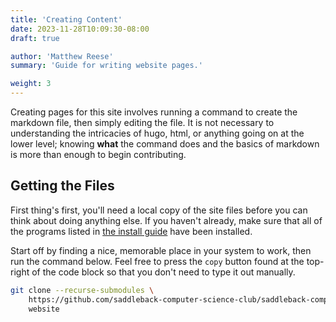 ```yaml
---
title: 'Creating Content'
date: 2023-11-28T10:09:30-08:00
draft: true

author: 'Matthew Reese'
summary: 'Guide for writing website pages.'

weight: 3
---
```


Creating pages for this site involves running a command to create the markdown file, then simply editing the file. It is not necessary to understanding the intricacies of hugo, html, or anything going on at the lower level; knowing **what** the command does and the basics of markdown is more than enough to begin contributing.

## Getting the Files

First thing's first, you'll need a local copy of the site files before you can think about doing anything else. If you haven't already, make sure that all of the programs listed in [the install guide](./installs) have been installed.

Start off by finding a nice, memorable place in your system to work, then run the command below. Feel free to press the `copy` button found at the top-right of the code block so that you don't need to type it out manually.

```bash
git clone --recurse-submodules \
    https://github.com/saddleback-computer-science-club/saddleback-computer-science-club.github.io.git \
    website
```


